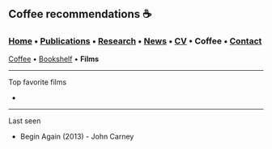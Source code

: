 ## Coffee recommendations ☕️
###  [Home](/index) • [Publications](/publications) • [Research](/research) • [News](/news) • [CV](/brief_cv) • Coffee • [Contact](/contact)                                 
[Coffee](/coffee) • [Bookshelf](/books) • **Films**

--- 



Top favorite films

* 



--- 

Last seen 

* Begin Again (2013) - John Carney
